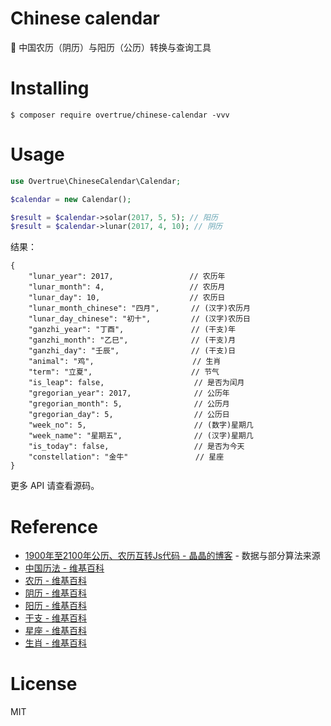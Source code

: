# Chinese calendar

:date: 中国农历（阴历）与阳历（公历）转换与查询工具

# Installing

```shell
$ composer require overtrue/chinese-calendar -vvv
```

# Usage

```php
use Overtrue\ChineseCalendar\Calendar;

$calendar = new Calendar();

$result = $calendar->solar(2017, 5, 5); // 阳历
$result = $calendar->lunar(2017, 4, 10); // 阴历

```

结果：

```
{
    "lunar_year": 2017,                 // 农历年
    "lunar_month": 4,                   // 农历月
    "lunar_day": 10,                    // 农历日
    "lunar_month_chinese": "四月",       // (汉字)农历月
    "lunar_day_chinese": "初十",         // (汉字)农历日  
    "ganzhi_year": "丁酉",               // (干支)年
    "ganzhi_month": "乙巳",              // (干支)月
    "ganzhi_day": "壬辰",                // (干支)日
    "animal": "鸡",                      // 生肖
    "term": "立夏",                      // 节气
    "is_leap": false,                    // 是否为闰月
    "gregorian_year": 2017,              // 公历年
    "gregorian_month": 5,                // 公历月
    "gregorian_day": 5,                  // 公历日
    "week_no": 5,                        // (数字)星期几
    "week_name": "星期五",                // (汉字)星期几
    "is_today": false,                   // 是否为今天
    "constellation": "金牛"               // 星座
}
```

更多 API 请查看源码。

# Reference

- [1900年至2100年公历、农历互转Js代码 - 晶晶的博客](http://blog.jjonline.cn/userInterFace/173.html) - 数据与部分算法来源
- [中国历法 - 维基百科](https://zh.wikipedia.org/wiki/Category:%E4%B8%AD%E5%9B%BD%E5%8E%86%E6%B3%95)
- [农历 - 维基百科](https://zh.wikipedia.org/wiki/%E8%BE%B2%E6%9B%86)
- [阴历 - 维基百科](https://zh.wikipedia.org/wiki/%E9%98%B4%E5%8E%86)
- [阳历 - 维基百科](https://zh.wikipedia.org/wiki/%E9%98%B3%E5%8E%86)
- [干支 - 维基百科](https://zh.wikipedia.org/wiki/%E5%B9%B2%E6%94%AF)
- [星座 - 维基百科](https://zh.wikipedia.org/wiki/%E6%98%9F%E5%BA%A7)
- [生肖 - 维基百科](https://zh.wikipedia.org/wiki/%E7%94%9F%E8%82%96)

# License

MIT
